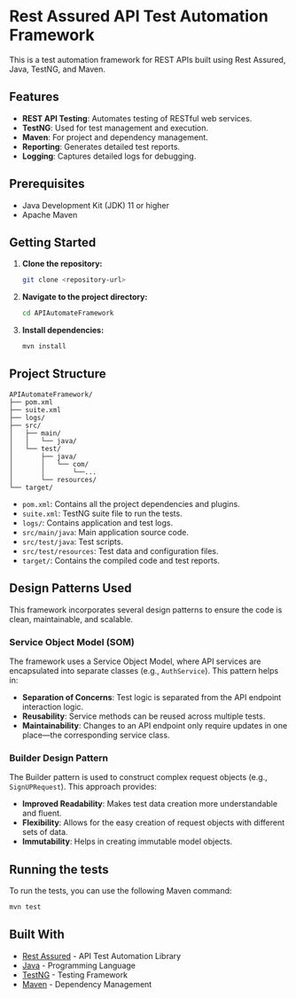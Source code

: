 # Rest Assured API Test Automation Framework

This is a test automation framework for REST APIs built using Rest Assured, Java, TestNG, and Maven.

## Features

*   **REST API Testing**: Automates testing of RESTful web services.
*   **TestNG**: Used for test management and execution.
*   **Maven**: For project and dependency management.
*   **Reporting**: Generates detailed test reports.
*   **Logging**: Captures detailed logs for debugging.

## Prerequisites

*   Java Development Kit (JDK) 11 or higher
*   Apache Maven

## Getting Started

1.  **Clone the repository:**

    ```bash
    git clone <repository-url>
    ```

2.  **Navigate to the project directory:**

    ```bash
    cd APIAutomateFramework
    ```

3.  **Install dependencies:**

    ```bash
    mvn install
    ```

## Project Structure

```
APIAutomateFramework/
├── pom.xml
├── suite.xml
├── logs/
├── src/
│   ├── main/
│   │   └── java/
│   └── test/
│       ├── java/
│       │   └── com/
│       │       └──...
│       └── resources/
└── target/
```

*   `pom.xml`: Contains all the project dependencies and plugins.
*   `suite.xml`: TestNG suite file to run the tests.
*   `logs/`: Contains application and test logs.
*   `src/main/java`: Main application source code.
*   `src/test/java`: Test scripts.
*   `src/test/resources`: Test data and configuration files.
*   `target/`: Contains the compiled code and test reports.

## Design Patterns Used

This framework incorporates several design patterns to ensure the code is clean, maintainable, and scalable.

### Service Object Model (SOM)

The framework uses a Service Object Model, where API services are encapsulated into separate classes (e.g., `AuthService`). This pattern helps in:
- **Separation of Concerns**: Test logic is separated from the API endpoint interaction logic.
- **Reusability**: Service methods can be reused across multiple tests.
- **Maintainability**: Changes to an API endpoint only require updates in one place—the corresponding service class.

### Builder Design Pattern

The Builder pattern is used to construct complex request objects (e.g., `SignUPRequest`). This approach provides:
- **Improved Readability**: Makes test data creation more understandable and fluent.
- **Flexibility**: Allows for the easy creation of request objects with different sets of data.
- **Immutability**: Helps in creating immutable model objects.

## Running the tests

To run the tests, you can use the following Maven command:

```bash
mvn test
```

## Built With

*   [Rest Assured](http://rest-assured.io/) - API Test Automation Library
*   [Java](https://www.java.com/) - Programming Language
*   [TestNG](https://testng.org/) - Testing Framework
*   [Maven](https://maven.apache.org/) - Dependency Management


